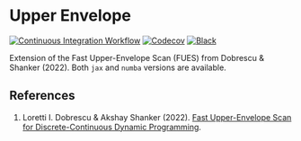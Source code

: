 # Upper Envelope

[![Continuous Integration Workflow](https://github.com/OpenSourceEconomics/upper-envelope/actions/workflows/main.yml/badge.svg)](https://github.com/OpenSourceEconomics/upper-envelope/actions/workflows/main.yml)
[![Codecov](https://codecov.io/gh/OpenSourceEconomics/upper-envelope/branch/main/graph/badge.svg)](https://app.codecov.io/gh/OpenSourceEconomics/upper-envelope)
[![Black](https://img.shields.io/badge/code%20style-black-000000.svg)](https://github.com/psf/black)

Extension of the Fast Upper-Envelope Scan (FUES) from Dobrescu & Shanker (2022). Both
`jax` and `numba` versions are available.

## References

1. Loretti I. Dobrescu & Akshay Shanker (2022).
   [Fast Upper-Envelope Scan for Discrete-Continuous Dynamic Programming](https://dx.doi.org/10.2139/ssrn.4181302).
